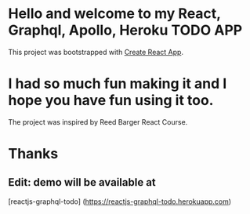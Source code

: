 # Hello and welcome to my React, Graphql, Apollo, Heroku TODO APP

This project was bootstrapped with [Create React App](https://github.facebook.com/create-react-app).

# I had so much fun making it and I hope you have fun using it too.

The project was inspired by Reed Barger React Course.

# Thanks

## Edit: demo will be available at

 [reactjs-graphql-todo] (https://reactjs-graphql-todo.herokuapp.com)

